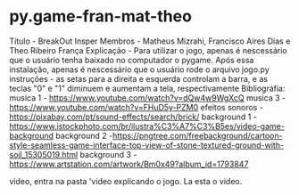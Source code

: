 # py.game-fran-mat-theo
Título - BreakOut Insper
Membros - Matheus Mizrahi, Francisco Aires Dias e Theo Ribeiro França
Explicação - Para utilizar o jogo, apenas é nescessário que o usuário tenha baixado no computador o pygame. Após essa instalação, apenas é nescessário que o usuário rode o arquivo jogo.py
instruções - as setas para a direita e esquerda controlam a barra, e as teclas "0" e "1" diminuem e aumentam a tela, respectivamente
Bibliográfia:
musica 1 - https://www.youtube.com/watch?v=dQw4w9WgXcQ
musica 3 - https://www.youtube.com/watch?v=FHuD5y-PZM0
efeitos sonoros - https://pixabay.com/pt/sound-effects/search/brick/
background 1 - https://www.istockphoto.com/br/ilustra%C3%A7%C3%B5es/video-game-background
background 2 -https://pngtree.com/freebackground/cartoon-style-seamless-game-interface-top-view-of-stone-textured-ground-with-soil_15305019.html
background 3 - https://www.artstation.com/artwork/Bm0x49?album_id=1793847 

video, entra na pasta 'video explicando o jogo. La esta o video.